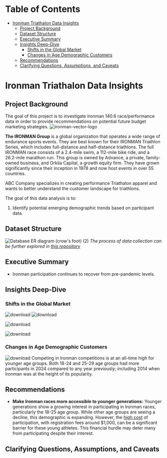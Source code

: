<!-- TOC start (generated with https://github.com/derlin/bitdowntoc) -->
# Table of Contents
- [Ironman Triathalon Data Insights](#ironman-triathalon-data-insights)
   * [Project Background](#project-background)
   * [Dataset Structure](#dataset-structure)
   * [Executive Summary](#executive-summary)
   * [Insights Deep-Dive](#insights-deep-dive)
      + [Shifts in the Global Market](#shifts-in-the-global-market)
      + [Changes in Age Demographic Customers](#changes-in-age-demographic-customers)
   * [Recommendations](#recommendations)
   * [Clarifying Questions, Assumptions, and Caveats](#clarifying-questions-assumptions-and-caveats)

<!-- TOC end -->

<!-- TOC --><a name="ironman-triathalon-data-insights"></a>
# Ironman Triathalon Data Insights

<!-- TOC --><a name="project-background"></a>
## Project Background
The goal of this project is to investigate Ironman 140.6 race/performance data in order to provide recommendations on potential future budget marketing strategies.
![ironman-vector-logo](https://github.com/user-attachments/assets/278813d3-4561-4c4e-93d2-ac2405195481)

**The IRONMAN Group** is a global organization that operates a wide range of endurance sports events. They are best known for their IRONMAN Triathlon Series, which includes full-distance and half-distance triathlons. The full IRONMAN race consists of a 2.4-mile swim, a 112-mile bike ride, and a 26.2-mile marathon run. This group is owned by Advance, a private, family-owned business, and Orkila Capital, a growth equity firm. They have grown significantly since their inception in 1978 and now host events in over 55 countries.

ABC Company specializes in creating performance Triathalon apparel and wants to better understand the customer landscape for triathlons.

The goal of this data analysis is to:
1. Identify potential emerging demographic trends based on participant data.

<!-- TOC --><a name="dataset-structure"></a>
## Dataset Structure
![Database ER diagram (crow's foot) (2)](https://github.com/user-attachments/assets/31da0771-93be-42cb-91b4-1c167e2d3e01)
*The process of data collection can be further explored in [this repository](https://github.com/miguswong/IronmanScraper)*

<!-- TOC --><a name="executive-summary"></a>
## Executive Summary
* Ironman participation continues to recover from pre-pandemic levels.
<!-- TOC --><a name="insights-deep-dive"></a>

## Insights Deep-Dive
<!-- TOC --><a name="shifts-in-the-global-market"></a>
### Shifts in the Global Market
![download](https://github.com/user-attachments/assets/21bcef7c-cae0-49fb-afc1-d6321a8f72fe)
![download](https://github.com/user-attachments/assets/9eb5abc5-5aff-4419-847a-44980025ce4f)

![download](https://github.com/user-attachments/assets/faf3318d-59f4-479b-82c9-d0336cc8c76a)

![download](https://github.com/user-attachments/assets/733f21ce-5a21-4814-a4ad-a49f4ca0b54c)

<!-- TOC --><a name="changes-in-age-demographic-customers"></a>
### Changes in Age Demographic Customers
![download](https://github.com/user-attachments/assets/b4a070a0-8cd2-4fc2-a85b-cfc4f9449c48)
Competing in Ironman competitions is at an all-time high for younger age groups. Both 18-24 and 25-29 age groups had more participants in 2024 compared to any year previously; including 2014 when Ironman was at the height of its popularity.

<!-- TOC --><a name="recommendations"></a>
## Recommendations
* **Make Ironman races more accessible to younger generations:** Younger generations show a growing interest in participating in Ironman races, particularly the 18-25 age group. While other age groups are seeing a decline, this demographic is expanding. However, the [high cost](https://www.triathlonish.com/p/how-much-does-it-cost-to-do-an-ironman) of participation, with registration fees around $1,000, can be a significant barrier for these young athletes. This financial hurdle may deter many from participating despite their interest.

<!-- TOC --><a name="clarifying-questions-assumptions-and-caveats"></a>
## Clarifying Questions, Assumptions, and Caveats
